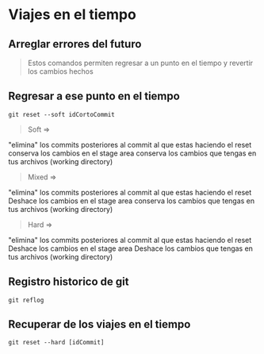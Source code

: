 # Viajes en el tiempo

## Arreglar errores del futuro

> Estos comandos permiten regresar a un punto en el tiempo y revertir los cambios
> hechos

## Regresar a ese punto en el tiempo

    git reset --soft idCortoCommit

> Soft =>

"elimina" los commits posteriores al commit al que estas haciendo el reset
conserva los cambios en el stage area
conserva los cambios que tengas en tus archivos (working directory)

> Mixed =>

"elimina" los commits posteriores al commit al que estas haciendo el reset
Deshace los cambios en el stage area
conserva los cambios que tengas en tus archivos (working directory)

> Hard =>

"elimina" los commits posteriores al commit al que estas haciendo el reset
Deshace los cambios en el stage area
Deshace los cambios que tengas en tus archivos (working directory)

## Registro historico de git

    git reflog

## Recuperar de los viajes en el tiempo

    git reset --hard [idCommit]
